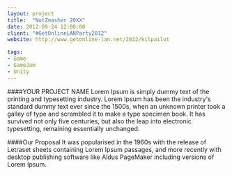 ```yaml
---
layout: project
title:  "NutZmasher 20XX"
date: 2012-09-24 12:00:00
client: "#GetOnlineLANParty2012"
website: http://www.getonline-lan.net/2012/kilpailut

tags:
- Game
- GameJam
- Unity
---
```

####YOUR PROJECT NAME
Lorem Ipsum is simply dummy text of the printing and typesetting industry. Lorem Ipsum has been the industry's standard dummy text ever since the 1500s, when an unknown printer took a galley of type and scrambled it to make a type specimen book. It has survived not only five centuries, but also the leap into electronic typesetting, remaining essentially unchanged.

####Our Proposal
It was popularised in the 1960s with the release of Letraset sheets containing Lorem Ipsum passages, and more recently with desktop publishing software like Aldus PageMaker including versions of Lorem Ipsum.
